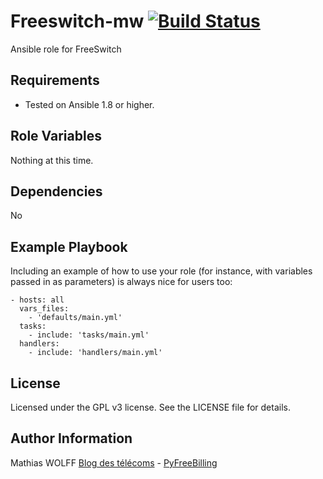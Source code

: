 Freeswitch-mw [![Build Status](https://travis-ci.org/mwolff44/freeswitch-mw.png)](https://travis-ci.org/mwolff44/freeswitch-mw) 
=============

Ansible role for FreeSwitch

Requirements
------------

- Tested on Ansible 1.8 or higher.

Role Variables
--------------

Nothing at this time.

Dependencies
------------

No

Example Playbook
----------------

Including an example of how to use your role (for instance, with variables passed in as parameters) is always nice for users too:

    - hosts: all
	  vars_files:
	    - 'defaults/main.yml'
	  tasks:
	    - include: 'tasks/main.yml'
	  handlers:
	    - include: 'handlers/main.yml'



License
-------


Licensed under the GPL v3 license. See the LICENSE file for details.

Author Information
------------------

Mathias WOLFF [Blog des télécoms](http://www.blog-des-telecoms.com) - [PyFreeBilling](https://www.pyfreebilling.com)
